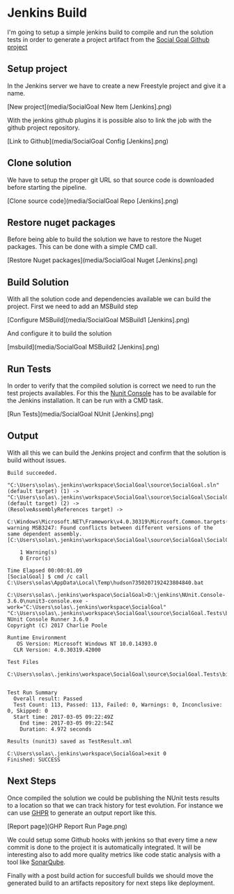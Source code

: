 # Jenkins Build

I'm going to setup a simple jenkins build to compile and run the solution tests in order to generate a project artifact from the [Social Goal Github project](https://github.com/asg123/SocialGoal)

## Setup project

In the Jenkins server we have to create a new Freestyle project and give it a name. 

[New project](media/SocialGoal New Item [Jenkins].png)

With the jenkins github plugins it is possible also to link the job with the github project repository.

[Link to Github](media/SocialGoal Config [Jenkins].png)

## Clone solution

We have to setup the proper git URL so that source code is downloaded before starting the pipeline.

[Clone source code](media/SocialGoal Repo [Jenkins].png)

## Restore nuget packages

Before being able to build the solution we have to restore the Nuget packages. This can be done with a simple CMD call.

[Restore Nuget packages](media/SocialGoal Nuget [Jenkins].png)

## Build Solution

With all the solution code and dependencies available we can build the project. First we need to add an MSBuild step

[Configure MSBuild](media/SocialGoal MSBuild1 [Jenkins].png)

And configure it to build the solution

[msbuild](media/SocialGoal MSBuild2 [Jenkins].png)

## Run Tests

In order to verify that the compiled solution is correct we need to run the test projects availables. For this the [Nunit Console](https://github.com/nunit/nunit-console/releases/tag/3.6) has to be available for the Jenkins installation. It can be run with a CMD task.

[Run Tests](media/SocialGoal NUnit [Jenkins].png)

## Output

With all this we can build the Jenkins project and confirm that the solution is build without issues.

```
Build succeeded.

"C:\Users\solas\.jenkins\workspace\SocialGoal\source\SocialGoal.sln" (default target) (1) ->
"C:\Users\solas\.jenkins\workspace\SocialGoal\source\SocialGoal\SocialGoal.Web.csproj" (default target) (2) ->
(ResolveAssemblyReferences target) -> 
  C:\Windows\Microsoft.NET\Framework\v4.0.30319\Microsoft.Common.targets(1605,5): warning MSB3247: Found conflicts between different versions of the same dependent assembly. [C:\Users\solas\.jenkins\workspace\SocialGoal\source\SocialGoal\SocialGoal.Web.csproj]

    1 Warning(s)
    0 Error(s)

Time Elapsed 00:00:01.09
[SocialGoal] $ cmd /c call C:\Users\solas\AppData\Local\Temp\hudson7350207192423804840.bat

C:\Users\solas\.jenkins\workspace\SocialGoal>D:\jenkins\NUnit.Console-3.6.0\nunit3-console.exe -work="C:\Users\solas\.jenkins\workspace\SocialGoal" "C:\Users\solas\.jenkins\workspace\SocialGoal\source\SocialGoal.Tests\bin\Debug\SocialGoal.Tests.dll" 
NUnit Console Runner 3.6.0 
Copyright (C) 2017 Charlie Poole

Runtime Environment
   OS Version: Microsoft Windows NT 10.0.14393.0
  CLR Version: 4.0.30319.42000

Test Files
    C:\Users\solas\.jenkins\workspace\SocialGoal\source\SocialGoal.Tests\bin\Debug\SocialGoal.Tests.dll


Test Run Summary
  Overall result: Passed
  Test Count: 113, Passed: 113, Failed: 0, Warnings: 0, Inconclusive: 0, Skipped: 0
  Start time: 2017-03-05 09:22:49Z
    End time: 2017-03-05 09:22:54Z
    Duration: 4.972 seconds

Results (nunit3) saved as TestResult.xml

C:\Users\solas\.jenkins\workspace\SocialGoal>exit 0 
Finished: SUCCESS
```

## Next Steps

Once compiled the solution we could be publishing the NUnit tests results to a location so that we can track history for test evolution. For instance we can use [GHPR](https://github.com/GHPReporter/Ghpr.NUnit) to generate an output report like this.

[Report page](GHP Report Run Page.png)

We could setup some Github hooks with jenkins so that every time a new commit is done to the project it is automatically integrated. It will be interesting also to add more quality metrics like code static analysis with a tool like [SonarQube](https://www.sonarqube.org/).

Finally with a post build action for succesfull builds we should move the generated build to an artifacts repository for next steps like deployment.